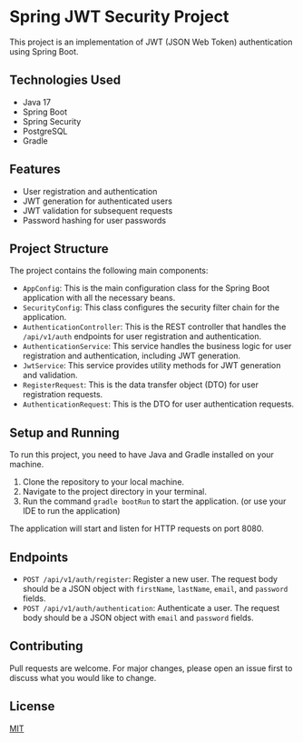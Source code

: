 # Spring JWT Security Project

This project is an implementation of JWT (JSON Web Token) authentication using Spring Boot.

## Technologies Used

- Java 17
- Spring Boot
- Spring Security
- PostgreSQL
- Gradle

## Features

- User registration and authentication
- JWT generation for authenticated users
- JWT validation for subsequent requests
- Password hashing for user passwords

## Project Structure

The project contains the following main components:

- `AppConfig`: This is the main configuration class for the Spring Boot application with all the necessary beans.
- `SecurityConfig`: This class configures the security filter chain for the application.
- `AuthenticationController`: This is the REST controller that handles the `/api/v1/auth` endpoints for user registration and authentication.
- `AuthenticationService`: This service handles the business logic for user registration and authentication, including JWT generation.
- `JwtService`: This service provides utility methods for JWT generation and validation.
- `RegisterRequest`: This is the data transfer object (DTO) for user registration requests.
- `AuthenticationRequest`: This is the DTO for user authentication requests.

## Setup and Running

To run this project, you need to have Java and Gradle installed on your machine.

1. Clone the repository to your local machine.
2. Navigate to the project directory in your terminal.
3. Run the command `gradle bootRun` to start the application. (or use your IDE to run the application)

The application will start and listen for HTTP requests on port 8080.

## Endpoints

- `POST /api/v1/auth/register`: Register a new user. The request body should be a JSON object with `firstName`, `lastName`, `email`, and `password` fields.
- `POST /api/v1/auth/authentication`: Authenticate a user. The request body should be a JSON object with `email` and `password` fields.

## Contributing

Pull requests are welcome. For major changes, please open an issue first to discuss what you would like to change.

## License

[MIT](https://choosealicense.com/licenses/mit/)